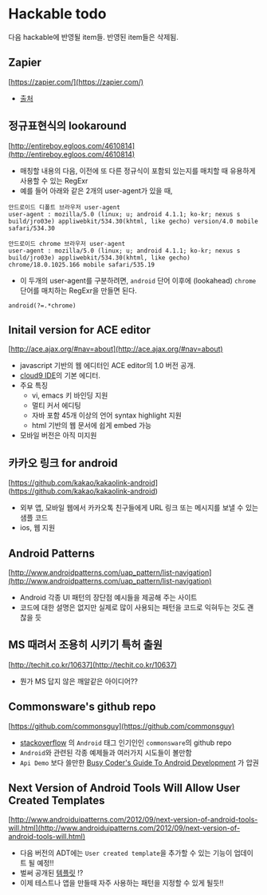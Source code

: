 # Hackable todo

다음 hackable에 반영될 item들. 반영된 item들은 삭제됨.

## Zapier

[https://zapier.com/](https://zapier.com/)

* [출처](https://plus.google.com/u/0/+xguru/posts/imghmZztevW)

## 정규표현식의 lookaround

[http://entireboy.egloos.com/4610814](http://entireboy.egloos.com/4610814)

* 매칭할 내용의 다음, 이전에 또 다른 정규식이 포함되 있는지를 매치할 때 유용하게 사용할 수 있는 RegExr
* 예를 들어 아래와 같은 2개의 user-agent가 있을 때,

```
안드로이드 디폴트 브라우저 user-agent
user-agent : mozilla/5.0 (linux; u; android 4.1.1; ko-kr; nexus s build/jro03e) appliwebkit/534.30(khtml, like gecho) version/4.0 mobile safari/534.30
```

```
안드로이드 chrome 브라우저 user-agent
user-agent : mozilla/5.0 (linux; u; android 4.1.1; ko-kr; nexus s build/jro03e) appliwebkit/534.30(khtml, like gecho) chrome/18.0.1025.166 mobile safari/535.19
```

* 이 두개의 user-agent를 구분하려면, `android` 단어 이후에 (lookahead) `chrome` 단어를 매치하는 RegExr을 만들면 된다.

```
android(?=.*chrome)
```

## Initail version for ACE editor

[http://ace.ajax.org/#nav=about](http://ace.ajax.org/#nav=about)

* javascript 기반의 웹 에디터인 ACE editor의 1.0 버전 공개.
* [cloud9 IDE](https://c9.io/)의 기본 에디터.
* 주요 특징
	* vi, emacs 키 바인딩 지원
	* 멀티 커서 에디팅
	* 자바 포함 45개 이상의 언어 syntax highlight 지원
	* html 기반의 웹 문서에 쉽게 embed 가능
* 모바일 버전은 아직 미지원

## 카카오 링크 for android

[https://github.com/kakao/kakaolink-android] (https://github.com/kakao/kakaolink-android)

* 외부 앱, 모바일 웹에서 카카오톡 친구들에게 URL 링크 또는 메시지를 보낼 수 있는 샘플 코드
* ios, 웹 지원

## Android Patterns

[http://www.androidpatterns.com/uap_pattern/list-navigation](http://www.androidpatterns.com/uap_pattern/list-navigation)

* Android 각종 UI 패턴의 장단점 예시들을 제공해 주는 사이트
* 코드에 대한 설명은 없지만 실제로 많이 사용되는 패턴을 코드로 익혀두는 것도 괜찮을 듯

## MS 때려서 조용히 시키기 특허 출원

[http://techit.co.kr/10637](http://techit.co.kr/10637)

* 뭔가 MS 답지 않은 깨알같은 아이디어??

## Commonsware's github repo

[https://github.com/commonsguy](https://github.com/commonsguy)

* [stackoverflow](http://stackoverflow.com/users/115145/commonsware) 의 `Android` 태그 인기인인 `commonsware`의 github repo
* `Android`와 관련된 각종 예제들과 여러가지 시도들이 볼만함
* `Api Demo` 보다 쓸만한 [Busy Coder's Guide To Android Development](https://github.com/commonsguy/cw-android) 가 압권

## Next Version of Android Tools Will Allow User Created Templates

[http://www.androiduipatterns.com/2012/09/next-version-of-android-tools-will.html](http://www.androiduipatterns.com/2012/09/next-version-of-android-tools-will.html)

* 다음 버전의 ADT에는 `User created template`을 추가할 수 있는 기능이 업데이트 될 예정!!
* 벌써 공개된 [템플릿](https://github.com/jgilfelt/android-adt-templates) !?
* 이제 테스트나 앱을 만들때 자주 사용하는 패턴을 지정할 수 있게 될듯!!